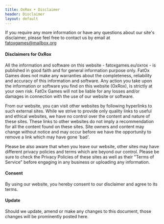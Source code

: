 ```yaml
---
title: OxRox • Disclaimer
header: Disclaimer
layout: default
---
```


If you require any more information or have any questions about our site's disclaimer, please feel free to contact us by email at fatoxgames@mailbox.org

#### Disclaimers for OxRox

All the information and software on this website - fatoxgames.eu/oxrox - is published in good faith and for general information purpose only. FatOx Games does not make any warranties about the completeness, reliability and accuracy of this information and software. Any action you take upon the information or software you find on this website (OxRox), is strictly at your own risk. FatOx Games will not be liable for any losses and/or damages in connection with the use of our website or software.

From our website, you can visit other websites by following hyperlinks to such external sites. While we strive to provide only quality links to useful and ethical websites, we have no control over the content and nature of these sites. These links to other websites do not imply a recommendation for all the content found on these sites. Site owners and content may change without notice and may occur before we have the opportunity to remove a link which may have gone 'bad'.

Please be also aware that when you leave our website, other sites may have different privacy policies and terms which are beyond our control. Please be sure to check the Privacy Policies of these sites as well as their "Terms of Service" before engaging in any business or uploading any information.

#### Consent

By using our website, you hereby consent to our disclaimer and agree to its terms.

#### Update

Should we update, amend or make any changes to this document, those changes will be prominently posted here.
